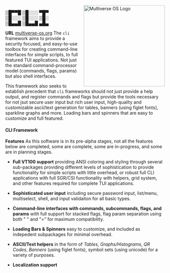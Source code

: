 <img src="https://avatars2.githubusercontent.com/u/24763891?s=400&u=c1150e7da5667f47159d433d8e49dad99a364f5f&v=4"  width="256px" height="256px" align="right" alt="Multiverse OS Logo">

▒█▀▀█ ▒█░░░ ▀█▀ <br/>
▒█░░░ ▒█░░░ ▒█░ <br/>
▒█▄▄█ ▒█▄▄█ ▄█▄ <br/>

**URL** [multiverse-os.org](https://multiverse-os.org)
The `cli` framework aims to provide a security focused, and easy-to-use
toolbox for creating command-line interfaces for simple scripts, to full
featured TUI applications. Not just the standard command-processor model
(commands, flags, params) but also shell interfaces.

This framework also seeks to establish precedent that `cli` frameworks 
should not just provide a help output, and register commands and flags
but provide the tools necessary for not jsut secure user input but rich
user input, high-quality and customizable ascii/text generation for
tables, banners (using figlet fonts), sparkline graphs and more. Loading
bars and spinners that are easy to customize and full featured. 

#### CLI Framework
**Features** 
As this software is in its pre-alpha stages, not all the features below are
completed, some are complete, some are in-progress, and some are in planning
stages. 

  * **Full VT100 support** providing ANSI coloring and styling through several 
    sub-packages providing different levels of sophistication to provide
    functionality for simple scripts with little overhead, or robust full CLI
    applications with full SGR/CSI functionality with helpers, grid system, and
    other features required for complete TUI applications.  
  
  * **Sophisticated user input** including secure password input, list/menu, 
    multiselect, shell, and input validaiton for all basic types.

  * **Command-line interfaces with commands, subcommands, flags, and params**
    with full support for stacked flags, flag param separation using both " "
    and "=" for maximum compatibility.  

  * **Loading Bars & Spinners** easy to customize, and included as indepedent
    subpackages for minimal overhead. 

  * **ASCII/Text helpers** in the form of *Tables*, *Graphs/Histograms*, 
    *QR Codes*, *Banners* (using figlet fonts), symbol sets (using unicode) for 
    a variety of purposes. 

  * **Localization support**
